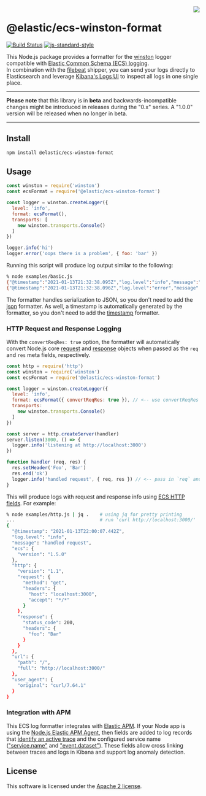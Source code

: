 <img align="right" width="auto" height="auto" src="https://www.elastic.co/static-res/images/elastic-logo-200.png">

# @elastic/ecs-winston-format

[![Build Status](https://apm-ci.elastic.co/buildStatus/icon?job=apm-agent-nodejs%2Fecs-logging-js-mbp%2Fmaster)](https://apm-ci.elastic.co/job/apm-agent-nodejs/job/ecs-logging-js-mbp/job/master/)  [![js-standard-style](https://img.shields.io/badge/code%20style-standard-brightgreen.svg?style=flat)](http://standardjs.com/)

This Node.js package provides a formatter for the
[winston](https://www.npmjs.com/package/winston) logger compatible with
[Elastic Common Schema (ECS) logging](https://www.elastic.co/guide/en/ecs-logging/overview/master/intro.html).<br/>
In combination with the [filebeat](https://www.elastic.co/products/beats/filebeat)
shipper, you can send your logs directly to Elasticsearch and leverage
[Kibana's Logs UI](https://www.elastic.co/guide/en/infrastructure/guide/current/logs-ui-overview.html)
to inspect all logs in one single place.

---

**Please note** that this library is in **beta** and backwards-incompatible
changes might be introduced in releases during the "0.x" series.
A "1.0.0" version will be released when no longer in beta.

---

## Install

```sh
npm install @elastic/ecs-winston-format
```

## Usage

```js
const winston = require('winston')
const ecsFormat = require('@elastic/ecs-winston-format')

const logger = winston.createLogger({
  level: 'info',
  format: ecsFormat(),
  transports: [
    new winston.transports.Console()
  ]
})

logger.info('hi')
logger.error('oops there is a problem', { foo: 'bar' })
```

Running this script will produce log output similar to the following:

```sh
% node examples/basic.js
{"@timestamp":"2021-01-13T21:32:38.095Z","log.level":"info","message":"hi","ecs":{"version":"1.5.0"}}
{"@timestamp":"2021-01-13T21:32:38.096Z","log.level":"error","message":"oops there is a problem","ecs":{"version":"1.5.0"},"foo":"bar"}
```

The formatter handles serialization to JSON, so you don't need to add the
[json](https://github.com/winstonjs/logform#json) formatter. As well, a
timestamp is automatically generated by the formatter, so you don't need to add
the [timestamp](https://github.com/winstonjs/logform#timestamp) formatter.


### HTTP Request and Response Logging

With the `convertReqRes: true` option, the formatter will automatically
convert Node.js core [request](https://nodejs.org/api/http.html#http_class_http_incomingmessage)
and [response](https://nodejs.org/api/http.html#http_class_http_serverresponse)
objects when passed as the `req` and `res` meta fields, respectively.

```js
const http = require('http')
const winston = require('winston')
const ecsFormat = require('@elastic/ecs-winston-format')

const logger = winston.createLogger({
  level: 'info',
  format: ecsFormat({ convertReqRes: true }), // <-- use convertReqRes option
  transports:
    new winston.transports.Console()
  ]
})

const server = http.createServer(handler)
server.listen(3000, () => {
  logger.info('listening at http://localhost:3000')
})

function handler (req, res) {
  res.setHeader('Foo', 'Bar')
  res.end('ok')
  logger.info('handled request', { req, res }) // <-- pass in `req` and/or `res`
}
```

This will produce logs with request and response info using
[ECS HTTP fields](https://www.elastic.co/guide/en/ecs/current/ecs-http.html).
For example:

```sh
% node examples/http.js | jq .    # using jq for pretty printing
...                               # run 'curl http://localhost:3000/'
{
  "@timestamp": "2021-01-13T22:00:07.442Z",
  "log.level": "info",
  "message": "handled request",
  "ecs": {
    "version": "1.5.0"
  },
  "http": {
    "version": "1.1",
    "request": {
      "method": "get",
      "headers": {
        "host": "localhost:3000",
        "accept": "*/*"
      }
    },
    "response": {
      "status_code": 200,
      "headers": {
        "foo": "Bar"
      }
    }
  },
  "url": {
    "path": "/",
    "full": "http://localhost:3000/"
  },
  "user_agent": {
    "original": "curl/7.64.1"
  }
}
```


### Integration with APM

This ECS log formatter integrates with [Elastic APM](https://www.elastic.co/apm).
If your Node app is using the [Node.js Elastic APM Agent](https://www.elastic.co/guide/en/apm/agent/nodejs/current/intro.html),
then fields are added to log records that [identify an active trace](https://www.elastic.co/guide/en/ecs/current/ecs-tracing.html) and the configured service name
(["service.name"](https://www.elastic.co/guide/en/ecs/current/ecs-service.html#field-service-name) and
["event.dataset"](https://www.elastic.co/guide/en/ecs/current/ecs-event.html#field-event-dataset)).
These fields allow cross linking between traces and logs in Kibana and support
log anomaly detection.


## License

This software is licensed under the [Apache 2 license](./LICENSE).
